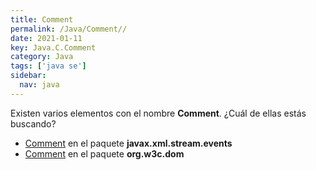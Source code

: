 ```yaml
---
title: Comment
permalink: /Java/Comment//
date: 2021-01-11
key: Java.C.Comment
category: Java
tags: ['java se']
sidebar: 
  nav: java
---
```


Existen varios elementos con el nombre **Comment**. ¿Cuál de ellas estás buscando?
<ul>
<li><a href="/Java/Comment-javax-xml-stream-events/">Comment</a> en el paquete <strong>javax.xml.stream.events</strong></li>
<li><a href="/Java/Comment-org-w3c-dom/">Comment</a> en el paquete <strong>org.w3c.dom</strong></li>
<ul>

